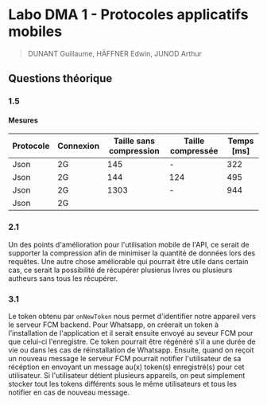# Labo DMA 1 - Protocoles applicatifs mobiles
> DUNANT Guillaume, HÄFFNER Edwin, JUNOD Arthur

## Questions théorique

### 1.5

#### Mesures

| Protocole | Connexion | Taille sans compression | Taille compressée | Temps [ms] |
|-----------|-----------|-------------------------|-------------------|------------|
| Json      |   2G      |   145                   |     -             |  322       |
| Json      |   2G      |   144                   |     124           |  495       |
| Json      |   2G      |   1303                  |     -             |  944       |
| Json      |   2G      |                     |                  |         |

### 2.1

Un des points d'amélioration pour l'utilisation mobile de l'API, ce serait de supporter la compression afin de minimiser la quantité de données lors des requêtes. Une autre chose améliorable qui pourrait être utile dans certain cas, ce serait la possibilité de récupérer plusierus livres ou plusieurs autheurs sans tous les récupérer.

### 3.1

Le token obtenu par `onNewToken` nous permet d'identifier notre appareil vers le serveur FCM backend. Pour Whatsapp, on créerait un token à l'installation de l'application et il serait ensuite envoyé au seveur FCM pour que celui-ci l'enregistre. Ce token pourrait être régénéré s'il a une durée de vie ou dans les cas de réinstallation de Whatsapp. Ensuite, quand on reçoit un nouveau message le serveur FCM pourrait notifier l'utilisateur de sa récéption en envoyant un message au(x) token(s) enregistré(s) pour cet utilisateur. Si l'utilisateur détient plusieurs appareils, on peut simplement stocker tout les tokens différents sous le même utilisateurs et tous les notifier en cas de nouveau message.